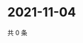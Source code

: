 # 2021-11-04

共 0 条

<!-- BEGIN WEIBO -->
<!-- 最后更新时间 Thu Nov 04 2021 10:28:36 GMT+0800 (China Standard Time) -->

<!-- END WEIBO -->

